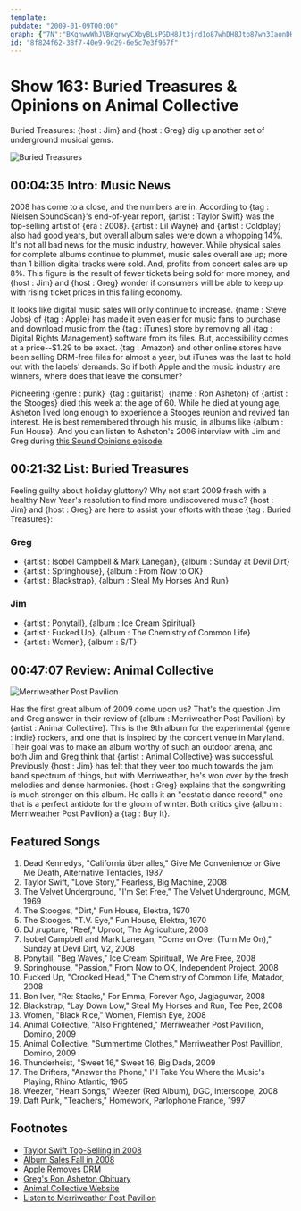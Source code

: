 ```yaml
---
template: 
pubdate: "2009-01-09T00:00"
graph: {"7N":"BKqnwwWhJVBKqnwyCXbyBLsPGDH8Jt3jrd1o87whDH8Jto87wh3IaonDH8Jt","ZW":"IQRELvvSadBHXT6Grrwk6patmSjFz9TX2uscFZgu7P8SicZKTb","26J":"97qipnde80Var0Inde80"}
id: "8f824f62-38f7-40e9-9d29-6e5c7e3f967f"
---
```






# Show 163: Buried Treasures & Opinions on Animal Collective

Buried Treasures: {host : Jim} and {host : Greg} dig up another set of underground musical gems.

![Buried Treasures](https://static.soundopinions.org/images/buriedtreasures/mapcoins.jpg)



## 00:04:35 Intro: Music News

2008 has come to a close, and the numbers are in. According to {tag : Nielsen SoundScan}'s end-of-year report, {artist : Taylor Swift} was the top-selling artist of {era : 2008}. {artist : Lil Wayne} and {artist : Coldplay} also had good years, but overall album sales were down a whopping 14%. It's not all bad news for the music industry, however. While physical sales for complete albums continue to plummet, music sales overall are up; more than 1 billion digital tracks were sold. And, profits from concert sales are up 8%. This figure is the result of fewer tickets being sold for more money, and {host : Jim} and {host : Greg} wonder if consumers will be able to keep up with rising ticket prices in this failing economy.

It looks like digital music sales will only continue to increase. {name : Steve Jobs} of {tag : Apple} has made it even easier for music fans to purchase and download music from the {tag : iTunes} store by removing all {tag : Digital Rights Management} software from its files. But, accessibility comes at a price--$1.29 to be exact. {tag : Amazon} and other online stores have been selling DRM-free files for almost a year, but iTunes was the last to hold out with the labels' demands. So if both Apple and the music industry are winners, where does that leave the consumer?

Pioneering {genre : punk}  {tag : guitarist}  {name : Ron Asheton} of {artist : the Stooges} died this week at the age of 60. While he died at young age, Asheton lived long enough to experience a Stooges reunion and revived fan interest. He is best remembered through his music, in albums like {album : Fun House}. And you can listen to Asheton's 2006 interview with Jim and Greg during [this Sound Opinions episode](/show/66).



## 00:21:32 List: Buried Treasures

Feeling guilty about holiday gluttony? Why not start 2009 fresh with a healthy New Year's resolution to find more undiscovered music? {host : Jim} and {host : Greg} are here to assist your efforts with these {tag : Buried Treasures}:


### Greg

- {artist : Isobel Campbell & Mark Lanegan}, {album : Sunday at Devil Dirt}
- {artist : Springhouse}, {album : From Now to OK}
- {artist : Blackstrap}, {album : Steal My Horses And Run}


### Jim

- {artist : Ponytail}, {album : Ice Cream Spiritual}
- {artist : Fucked Up}, {album : The Chemistry of Common Life}
- {artist : Women}, {album : S/T}



## 00:47:07 Review: Animal Collective

![Merriweather Post Pavilion](https://static.soundopinions.org/assets/163/26J0.jpg)

Has the first great album of 2009 come upon us? That's the question Jim and Greg answer in their review of {album : Merriweather Post Pavilion} by {artist : Animal Collective}. This is the 9th album for the experimental {genre : indie} rockers, and one that is inspired by the concert venue in Maryland. Their goal was to make an album worthy of such an outdoor arena, and both Jim and Greg think that {artist : Animal Collective} was successful. Previously {host : Jim} has felt that they veer too much towards the jam band spectrum of things, but with Merriweather, he's won over by the fresh melodies and dense harmonies. {host : Greg} explains that the songwriting is much stronger on this album. He calls it an "ecstatic dance record," one that is a perfect antidote for the gloom of winter. Both critics give {album : Merriweather Post Pavilion} a {tag : Buy It}.



## Featured Songs

1. Dead Kennedys, "California über alles," Give Me Convenience or Give Me Death, Alternative Tentacles, 1987
2. Taylor Swift, "Love Story," Fearless, Big Machine, 2008
3. The Velvet Underground, "I'm Set Free," The Velvet Underground, MGM, 1969
4. The Stooges, "Dirt," Fun House, Elektra, 1970
5. The Stooges, "T.V. Eye," Fun House, Elektra, 1970
6. DJ /rupture, "Reef," Uproot, The Agriculture, 2008
7. Isobel Campbell and Mark Lanegan, "Come on Over (Turn Me On)," Sunday at Devil Dirt, V2, 2008
8. Ponytail, "Beg Waves," Ice Cream Spiritual!, We Are Free, 2008
9. Springhouse, "Passion," From Now to OK, Independent Project, 2008
10. Fucked Up, "Crooked Head," The Chemistry of Common Life, Matador, 2008
11. Bon Iver, "Re: Stacks," For Emma, Forever Ago, Jagjaguwar, 2008
12. Blackstrap, "Lay Down Low," Steal My Horses and Run, Tee Pee, 2008
13. Women, "Black Rice," Women, Flemish Eye, 2008
14. Animal Collective, "Also Frightened," Merriweather Post Pavillion, Domino, 2009
15. Animal Collective, "Summertime Clothes," Merriweather Post Pavillion, Domino, 2009
16. Thunderheist, "Sweet 16," Sweet 16, Big Dada, 2009
17. The Drifters, "Answer the Phone," I'll Take You Where the Music's Playing, Rhino Atlantic, 1965
18. Weezer, "Heart Songs," Weezer (Red Album), DGC, Interscope, 2008
19. Daft Punk, "Teachers," Homework, Parlophone France, 1997



## Footnotes

- [Taylor Swift Top-Selling in 2008](http://www.cmt.com/news/country-music/1602002/taylor-swift-was-americas-best-selling-album-artist-of-2008.jhtml)
- [Album Sales Fall in 2008](http://www.nytimes.com/2009/01/01/arts/music/01indu.html)
- [Apple Removes DRM](http://www.brighthand.com/default.asp?newsID=14773)
- [Greg's Ron Asheton Obituary](http://www.popmatters.com/article/68854-ron-asheton-the-godfather-of-punk-guitar/)
- [Animal Collective Website](http://myanimalhome.net/)
- [Listen to Merriweather Post Pavilion](http://www.last.fm/music/Animal+Collective/Merriweather+Post+Pavilion)
